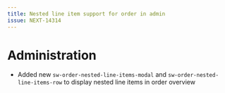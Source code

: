 ```yaml
---
title: Nested line item support for order in admin
issue: NEXT-14314
---
```

# Administration
*  Added new `sw-order-nested-line-items-modal` and `sw-order-nested-line-items-row` to display nested line items in order overview
